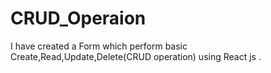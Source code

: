# CRUD_Operaion
I have created a Form which perform basic Create,Read,Update,Delete(CRUD operation) using React js .
